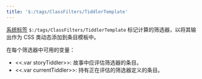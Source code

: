 ```yaml
---
title: '$:/tags/ClassFilters/TiddlerTemplate'
---
```


[系统标签](SystemTags) `$:/tags/ClassFilters/TiddlerTemplate` 标记计算的筛选器，以将其输出作为 CSS 类动态添加到条目模板中。

在每个筛选器中可用的变量：

* <<.var storyTiddler>>: 故事中应评估筛选器的条目。
* <<.var currentTiddler>>: 持有正在评估的筛选器定义的条目。